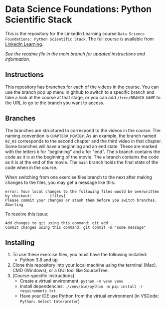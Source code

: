# Data Science Foundations: Python Scientific Stack
This is the repository for the LinkedIn Learning course `Data Science Foundations: Python Scientific Stack`. The full course is available from [LinkedIn Learning][lil-course-url].


_See the readme file in the main branch for updated instructions and information._
## Instructions
This repository has branches for each of the videos in the course. You can use the branch pop up menu in github to switch to a specific branch and take a look at the course at that stage, or you can add `/tree/BRANCH_NAME` to the URL to go to the branch you want to access.

## Branches
The branches are structured to correspond to the videos in the course. The naming convention is `CHAPTER#_MOVIE#`. As an example, the branch named `02_03` corresponds to the second chapter and the third video in that chapter. 
Some branches will have a beginning and an end state. These are marked with the letters `b` for "beginning" and `e` for "end". The `b` branch contains the code as it is at the beginning of the movie. The `e` branch contains the code as it is at the end of the movie. The `main` branch holds the final state of the code when in the course.

When switching from one exercise files branch to the next after making changes to the files, you may get a message like this:

    error: Your local changes to the following files would be overwritten by checkout:        [files]
    Please commit your changes or stash them before you switch branches.
    Aborting

To resolve this issue:
	
    Add changes to git using this command: git add .
	Commit changes using this command: git commit -m "some message"

## Installing
1. To use these exercise files, you must have the following installed:
    - Python 3.8 and up
2. Clone this repository into your local machine using the terminal (Mac), CMD (Windows), or a GUI tool like SourceTree.
3. [Course-specific instructions]
    - Create a virtual environment: `python -m venv venv`
    - Install dependencies: `./venv/bin/python -m pip install -r requirements.txt`
    - Have your IDE use Python from the virtual environment (in VSCode: `Python: Select Interpreter`)


[0]: # (Replace these placeholder URLs with actual course URLs)

[lil-course-url]: https://www.linkedin.com/learning/
[lil-thumbnail-url]: http://

